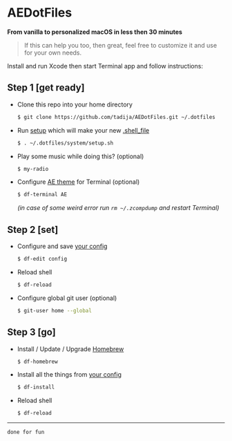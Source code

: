 # AEDotFiles

**From vanilla to personalized macOS in less then 30 minutes**

> If this can help you too, then great, feel free to customize it and use for your own needs.

Install and run Xcode then start Terminal app and follow instructions:

## Step 1 [get ready]

- Clone this repo into your home directory

	``` sh
	$ git clone https://github.com/tadija/AEDotFiles.git ~/.dotfiles
	```

- Run [setup](system/setup.sh) which will make your new [.shell_file](.shell_file)

	``` sh
	$ . ~/.dotfiles/system/setup.sh
	```
	
- Play some music while doing this? (optional)

	``` sh
	$ my-radio
	```

- Configure [AE theme](themes/AE.terminal) for Terminal (optional)

	``` sh
	$ df-terminal AE
	```

	*(in case of some weird error run `rm ~/.zcompdump` and restart Terminal)*

## Step 2 [set]

- Configure and save [your config](custom/config.sh)

	``` sh
	$ df-edit config
	```

- Reload shell

	``` sh
	$ df-reload
	```

- Configure global git user (optional)

	``` sh
	$ git-user home --global
	```

## Step 3 [go]

- Install / Update / Upgrade [Homebrew](http://brew.sh)

	``` sh
	$ df-homebrew
	```

- Install all the things from [your config](custom/config.sh)

	``` sh
	$ df-install
	```
	
- Reload shell

	``` sh
	$ df-reload
	```

---

`done for fun`
